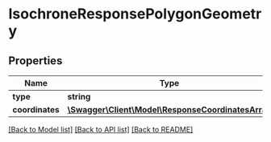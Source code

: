 # IsochroneResponsePolygonGeometry

## Properties
Name | Type | Description | Notes
------------ | ------------- | ------------- | -------------
**type** | **string** |  | [optional] 
**coordinates** | [**\Swagger\Client\Model\ResponseCoordinatesArray**](ResponseCoordinatesArray.md) |  | [optional] 

[[Back to Model list]](../README.md#documentation-for-models) [[Back to API list]](../README.md#documentation-for-api-endpoints) [[Back to README]](../README.md)


